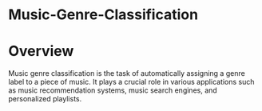 # Music-Genre-Classification

# Overview
Music genre classification is the task of automatically assigning a genre label to a piece of music. It plays a crucial role in various applications such as music recommendation systems, music search engines, and personalized playlists.
